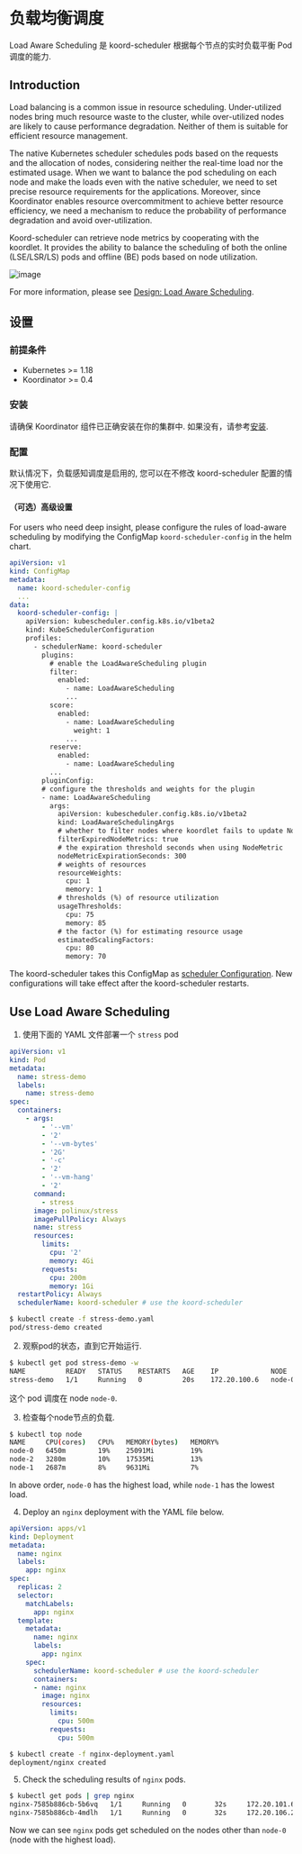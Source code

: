 # 负载均衡调度

Load Aware Scheduling 是 koord-scheduler 根据每个节点的实时负载平衡 Pod 调度的能力.

## Introduction

Load balancing is a common issue in resource scheduling. Under-utilized nodes bring much resource waste to the
cluster, while over-utilized nodes are likely to cause performance degradation. Neither of them is suitable for
efficient resource management.

The native Kubernetes scheduler schedules pods based on the requests and the allocation of nodes, considering neither
the real-time load nor the estimated usage. When we want to balance the pod scheduling on each node and make the loads
even with the native scheduler, we need to set precise resource requirements for the applications. Moreover, since
Koordinator enables resource overcommitment to achieve better resource efficiency, we need a mechanism to reduce the
probability of performance degradation and avoid over-utilization.

Koord-scheduler can retrieve node metrics by cooperating with the koordlet. It provides the ability to balance the
scheduling of both the online (LSE/LSR/LS) pods and offline (BE) pods based on node utilization.

![image](/img/load-aware-scheduling-arch.svg)

For more information, please see [Design: Load Aware Scheduling](/docs/designs/load-aware-scheduling).

## 设置

### 前提条件

- Kubernetes >= 1.18
- Koordinator >= 0.4

### 安装

请确保 Koordinator 组件已正确安装在你的集群中. 如果没有，请参考[安装](/docs/installation).

### 配置

默认情况下，负载感知调度是启用的, 您可以在不修改 koord-scheduler 配置的情况下使用它.

#### （可选）高级设置

For users who need deep insight, please configure the rules of load-aware scheduling by modifying the ConfigMap
`koord-scheduler-config` in the helm chart.

```yaml
apiVersion: v1
kind: ConfigMap
metadata:
  name: koord-scheduler-config
  ...
data:
  koord-scheduler-config: |
    apiVersion: kubescheduler.config.k8s.io/v1beta2
    kind: KubeSchedulerConfiguration
    profiles:
      - schedulerName: koord-scheduler
        plugins:
          # enable the LoadAwareScheduling plugin
          filter:
            enabled:
              - name: LoadAwareScheduling
              ...
          score:
            enabled:
              - name: LoadAwareScheduling
                weight: 1
              ...
          reserve:
            enabled:
              - name: LoadAwareScheduling
          ...
        pluginConfig:
        # configure the thresholds and weights for the plugin
        - name: LoadAwareScheduling
          args:
            apiVersion: kubescheduler.config.k8s.io/v1beta2
            kind: LoadAwareSchedulingArgs
            # whether to filter nodes where koordlet fails to update NodeMetric
            filterExpiredNodeMetrics: true
            # the expiration threshold seconds when using NodeMetric
            nodeMetricExpirationSeconds: 300
            # weights of resources
            resourceWeights:
              cpu: 1
              memory: 1
            # thresholds (%) of resource utilization
            usageThresholds:
              cpu: 75
              memory: 85
            # the factor (%) for estimating resource usage
            estimatedScalingFactors:
              cpu: 80
              memory: 70
```

The koord-scheduler takes this ConfigMap as [scheduler Configuration](https://kubernetes.io/docs/reference/scheduling/config/).
New configurations will take effect after the koord-scheduler restarts.

## Use Load Aware Scheduling

1. 使用下面的 YAML 文件部署一个 `stress` pod

```yaml
apiVersion: v1
kind: Pod
metadata:
  name: stress-demo
  labels:
    name: stress-demo
spec:
  containers:
    - args:
        - '--vm'
        - '2'
        - '--vm-bytes'
        - '2G'
        - '-c'
        - '2'
        - '--vm-hang'
        - '2'
      command:
        - stress
      image: polinux/stress
      imagePullPolicy: Always
      name: stress
      resources:
        limits:
          cpu: '2'
          memory: 4Gi
        requests:
          cpu: 200m
          memory: 1Gi
  restartPolicy: Always
  schedulerName: koord-scheduler # use the koord-scheduler
```

```bash
$ kubectl create -f stress-demo.yaml
pod/stress-demo created
```

2. 观察pod的状态，直到它开始运行.

```bash
$ kubectl get pod stress-demo -w
NAME          READY   STATUS    RESTARTS   AGE    IP             NODE     NOMINATED NODE   READINESS GATES
stress-demo   1/1     Running   0          20s    172.20.100.6   node-0   <none>           <none>
```

这个 pod 调度在 node `node-0`.

3. 检查每个node节点的负载.

```bash
$ kubectl top node
NAME     CPU(cores)   CPU%   MEMORY(bytes)   MEMORY%
node-0   6450m        19%    25091Mi         19%
node-2   3280m        10%    17535Mi         13%
node-1   2687m        8%     9631Mi          7%
```

In above order, `node-0` has the highest load, while `node-1` has the lowest load.

4. Deploy an `nginx` deployment with the YAML file below.

```yaml
apiVersion: apps/v1
kind: Deployment
metadata:
  name: nginx
  labels:
    app: nginx
spec:
  replicas: 2
  selector:
    matchLabels:
      app: nginx
  template:
    metadata:
      name: nginx
      labels:
        app: nginx
    spec:
      schedulerName: koord-scheduler # use the koord-scheduler
      containers:
      - name: nginx
        image: nginx
        resources:
          limits:
            cpu: 500m
          requests:
            cpu: 500m
```

```bash
$ kubectl create -f nginx-deployment.yaml
deployment/nginx created
```

5. Check the scheduling results of `nginx` pods.

```bash
$ kubectl get pods | grep nginx
nginx-7585b886cb-5b6vq   1/1     Running   0       32s     172.20.101.6    node-1   <none>         <none>
nginx-7585b886cb-4mdlh   1/1     Running   0       32s     172.20.106.20   node-2   <none>         <none>
```

Now we can see `nginx` pods get scheduled on the nodes other than `node-0` (node with the highest load).
